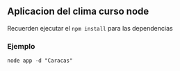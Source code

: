 ## Aplicacion del clima curso node

Recuerden ejecutar el ```npm install``` para las dependencias

### Ejemplo

```
node app -d "Caracas"
```